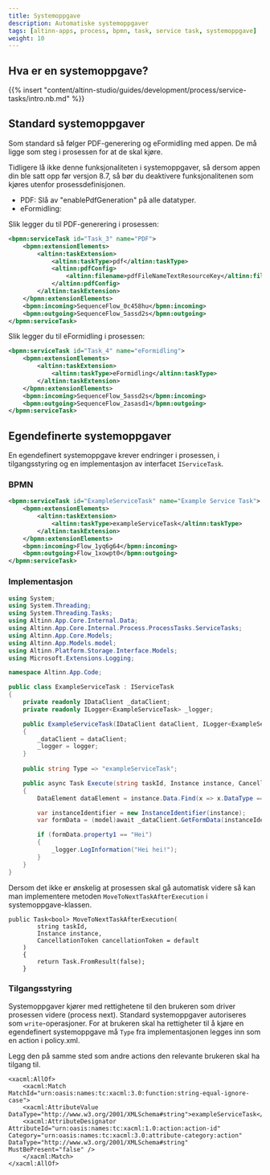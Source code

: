```yaml
---
title: Systemoppgave
description: Automatiske systemoppgaver
tags: [altinn-apps, process, bpmn, task, service task, systemoppgave]
weight: 10
---
```


## Hva er en systemoppgave?

{{% insert "content/altinn-studio/guides/development/process/service-tasks/intro.nb.md" %}}

## Standard systemoppgaver
Som standard så følger PDF-generering og eFormidling med appen.
De må ligge som steg i prosessen for at de skal kjøre.

Tidligere lå ikke denne funksjonaliteten i systemoppgaver, så dersom appen din ble satt opp før versjon 8.7, så bør du deaktivere funksjonalitenen som kjøres utenfor prosessdefinisjonen.
- PDF: Slå av "enablePdfGeneration" på alle datatyper.
- eFormidling:

Slik legger du til PDF-generering i prosessen:
```xml
<bpmn:serviceTask id="Task_3" name="PDF">
    <bpmn:extensionElements>
        <altinn:taskExtension>
            <altinn:taskType>pdf</altinn:taskType>
            <altinn:pdfConfig>
                <altinn:filename>pdfFileNameTextResourceKey</altinn:filename>
            </altinn:pdfConfig>
        </altinn:taskExtension>
    </bpmn:extensionElements>
    <bpmn:incoming>SequenceFlow_0c458hu</bpmn:incoming>
    <bpmn:outgoing>SequenceFlow_5assd2s</bpmn:outgoing>
</bpmn:serviceTask>
```

Slik legger du til eFormidling i prosessen:
```xml
<bpmn:serviceTask id="Task_4" name="eFormidling">
    <bpmn:extensionElements>
        <altinn:taskExtension>
            <altinn:taskType>eFormidling</altinn:taskType>
        </altinn:taskExtension>
    </bpmn:extensionElements>
    <bpmn:incoming>SequenceFlow_5assd2s</bpmn:incoming>
    <bpmn:outgoing>SequenceFlow_2asasd1</bpmn:outgoing>
</bpmn:serviceTask>
```

## Egendefinerte systemoppgaver
En egendefinert systemoppgave krever endringer i prosessen, i tilgangsstyring og en implementasjon av interfacet `IServiceTask`.

### BPMN

```xml
<bpmn:serviceTask id="ExampleServiceTask" name="Example Service Task">
    <bpmn:extensionElements>
        <altinn:taskExtension>
            <altinn:taskType>exampleServiceTask</altinn:taskType>
        </altinn:taskExtension>
    </bpmn:extensionElements>
    <bpmn:incoming>Flow_1yq6g64</bpmn:incoming>
    <bpmn:outgoing>Flow_1xowpt0</bpmn:outgoing>
</bpmn:serviceTask>
```

### Implementasjon

```csharp
using System;
using System.Threading;
using System.Threading.Tasks;
using Altinn.App.Core.Internal.Data;
using Altinn.App.Core.Internal.Process.ProcessTasks.ServiceTasks;
using Altinn.App.Core.Models;
using Altinn.App.Models.model;
using Altinn.Platform.Storage.Interface.Models;
using Microsoft.Extensions.Logging;

namespace Altinn.App.Code;

public class ExampleServiceTask : IServiceTask
{
    private readonly IDataClient _dataClient;
    private readonly ILogger<ExampleServiceTask> _logger;

    public ExampleServiceTask(IDataClient dataClient, ILogger<ExampleServiceTask> logger)
    {
        _dataClient = dataClient;
        _logger = logger;
    }
    
    public string Type => "exampleServiceTask";

    public async Task Execute(string taskId, Instance instance, CancellationToken cancellationToken = default)
    {
        DataElement dataElement = instance.Data.Find(x => x.DataType == "model");

        var instanceIdentifier = new InstanceIdentifier(instance);
        var formData = (model)await _dataClient.GetFormData(instanceIdentifier.InstanceGuid, typeof(model), instance.Org, instance.AppId, int.Parse(instance.InstanceOwner.PartyId), Guid.Parse(dataElement.Id));

        if (formData.property1 == "Hei")
        {
            _logger.LogInformation("Hei hei!");
        }
    }
}
```

Dersom det ikke er ønskelig at prosessen skal gå automatisk videre så kan man implementere metoden `MoveToNextTaskAfterExecution` i systemoppgave-klassen.
```
public Task<bool> MoveToNextTaskAfterExecution(
        string taskId,
        Instance instance,
        CancellationToken cancellationToken = default
    )
    {
        return Task.FromResult(false);
    }
```

### Tilgangsstyring
Systemoppgaver kjører med rettighetene til den brukeren som driver prosessen videre (process next). Standard systemoppgaver autoriseres som `write`-operasjoner. For at brukeren skal ha rettigheter til å kjøre en egendefinert systemoppgave må `Type` fra implementasjonen legges inn som en action i policy.xml.

Legg den på samme sted som andre actions den relevante brukeren skal ha tilgang til.
```
<xacml:AllOf>
    <xacml:Match MatchId="urn:oasis:names:tc:xacml:3.0:function:string-equal-ignore-case">
    <xacml:AttributeValue DataType="http://www.w3.org/2001/XMLSchema#string">exampleServiceTask</xacml:AttributeValue>
    <xacml:AttributeDesignator AttributeId="urn:oasis:names:tc:xacml:1.0:action:action-id" Category="urn:oasis:names:tc:xacml:3.0:attribute-category:action" DataType="http://www.w3.org/2001/XMLSchema#string" MustBePresent="false" />
    </xacml:Match>
</xacml:AllOf>
```
